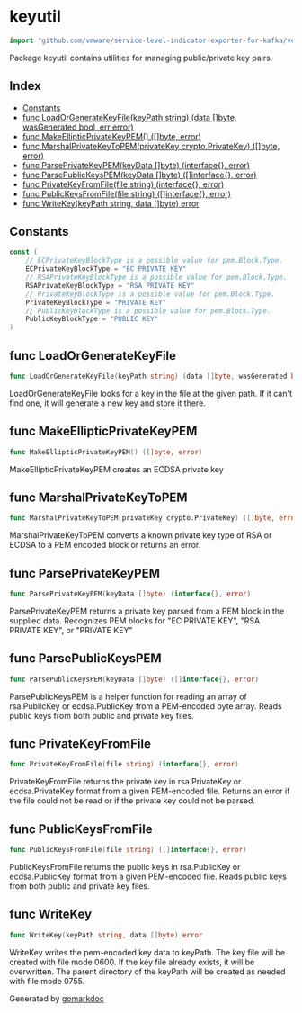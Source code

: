 <!-- Code generated by gomarkdoc. DO NOT EDIT -->

# keyutil

```go
import "github.com/vmware/service-level-indicator-exporter-for-kafka/vendor/k8s.io/client-go/util/keyutil"
```

Package keyutil contains utilities for managing public/private key pairs.

## Index

- [Constants](<#constants>)
- [func LoadOrGenerateKeyFile(keyPath string) (data []byte, wasGenerated bool, err error)](<#func-loadorgeneratekeyfile>)
- [func MakeEllipticPrivateKeyPEM() ([]byte, error)](<#func-makeellipticprivatekeypem>)
- [func MarshalPrivateKeyToPEM(privateKey crypto.PrivateKey) ([]byte, error)](<#func-marshalprivatekeytopem>)
- [func ParsePrivateKeyPEM(keyData []byte) (interface{}, error)](<#func-parseprivatekeypem>)
- [func ParsePublicKeysPEM(keyData []byte) ([]interface{}, error)](<#func-parsepublickeyspem>)
- [func PrivateKeyFromFile(file string) (interface{}, error)](<#func-privatekeyfromfile>)
- [func PublicKeysFromFile(file string) ([]interface{}, error)](<#func-publickeysfromfile>)
- [func WriteKey(keyPath string, data []byte) error](<#func-writekey>)


## Constants

```go
const (
    // ECPrivateKeyBlockType is a possible value for pem.Block.Type.
    ECPrivateKeyBlockType = "EC PRIVATE KEY"
    // RSAPrivateKeyBlockType is a possible value for pem.Block.Type.
    RSAPrivateKeyBlockType = "RSA PRIVATE KEY"
    // PrivateKeyBlockType is a possible value for pem.Block.Type.
    PrivateKeyBlockType = "PRIVATE KEY"
    // PublicKeyBlockType is a possible value for pem.Block.Type.
    PublicKeyBlockType = "PUBLIC KEY"
)
```

## func LoadOrGenerateKeyFile

```go
func LoadOrGenerateKeyFile(keyPath string) (data []byte, wasGenerated bool, err error)
```

LoadOrGenerateKeyFile looks for a key in the file at the given path. If it can't find one, it will generate a new key and store it there.

## func MakeEllipticPrivateKeyPEM

```go
func MakeEllipticPrivateKeyPEM() ([]byte, error)
```

MakeEllipticPrivateKeyPEM creates an ECDSA private key

## func MarshalPrivateKeyToPEM

```go
func MarshalPrivateKeyToPEM(privateKey crypto.PrivateKey) ([]byte, error)
```

MarshalPrivateKeyToPEM converts a known private key type of RSA or ECDSA to a PEM encoded block or returns an error.

## func ParsePrivateKeyPEM

```go
func ParsePrivateKeyPEM(keyData []byte) (interface{}, error)
```

ParsePrivateKeyPEM returns a private key parsed from a PEM block in the supplied data. Recognizes PEM blocks for "EC PRIVATE KEY", "RSA PRIVATE KEY", or "PRIVATE KEY"

## func ParsePublicKeysPEM

```go
func ParsePublicKeysPEM(keyData []byte) ([]interface{}, error)
```

ParsePublicKeysPEM is a helper function for reading an array of rsa.PublicKey or ecdsa.PublicKey from a PEM\-encoded byte array. Reads public keys from both public and private key files.

## func PrivateKeyFromFile

```go
func PrivateKeyFromFile(file string) (interface{}, error)
```

PrivateKeyFromFile returns the private key in rsa.PrivateKey or ecdsa.PrivateKey format from a given PEM\-encoded file. Returns an error if the file could not be read or if the private key could not be parsed.

## func PublicKeysFromFile

```go
func PublicKeysFromFile(file string) ([]interface{}, error)
```

PublicKeysFromFile returns the public keys in rsa.PublicKey or ecdsa.PublicKey format from a given PEM\-encoded file. Reads public keys from both public and private key files.

## func WriteKey

```go
func WriteKey(keyPath string, data []byte) error
```

WriteKey writes the pem\-encoded key data to keyPath. The key file will be created with file mode 0600. If the key file already exists, it will be overwritten. The parent directory of the keyPath will be created as needed with file mode 0755.



Generated by [gomarkdoc](<https://github.com/princjef/gomarkdoc>)
